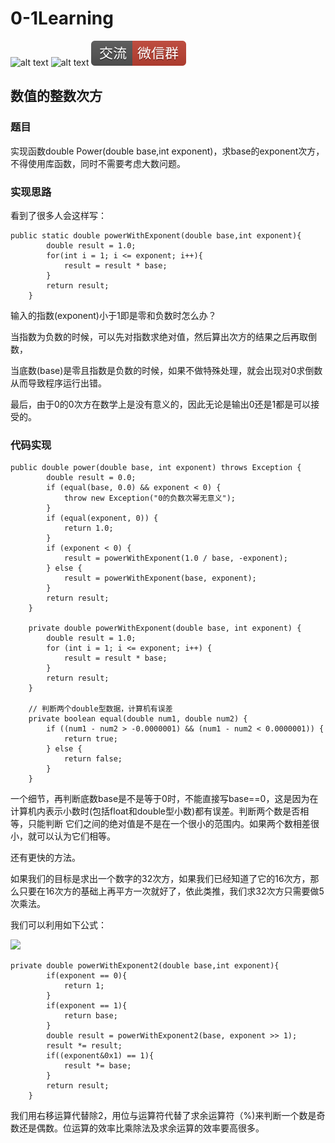 # 0-1Learning

![alt text](../../static/common/svg/luoxiaosheng.svg "公众号")
![alt text](../../static/common/svg/luoxiaosheng_learning.svg "学习")
![alt text](../../static/common/svg/luoxiaosheng_wechat.svg "微信")

## 数值的整数次方

### 题目
实现函数double Power(double base,int exponent)，求base的exponent次方，不得使用库函数，同时不需要考虑大数问题。

### 实现思路
看到了很多人会这样写：
```
public static double powerWithExponent(double base,int exponent){
		double result = 1.0;
		for(int i = 1; i <= exponent; i++){
			result = result * base;
		}
		return result;
	}
```
输入的指数(exponent)小于1即是零和负数时怎么办？

当指数为负数的时候，可以先对指数求绝对值，然后算出次方的结果之后再取倒数，

当底数(base)是零且指数是负数的时候，如果不做特殊处理，就会出现对0求倒数从而导致程序运行出错。

最后，由于0的0次方在数学上是没有意义的，因此无论是输出0还是1都是可以接受的。

### 代码实现
```
public double power(double base, int exponent) throws Exception {
		double result = 0.0;
		if (equal(base, 0.0) && exponent < 0) {
			throw new Exception("0的负数次幂无意义");
		}
		if (equal(exponent, 0)) {
			return 1.0;
		}
		if (exponent < 0) {
			result = powerWithExponent(1.0 / base, -exponent);
		} else {
			result = powerWithExponent(base, exponent);
		}
		return result;
	}

	private double powerWithExponent(double base, int exponent) {
		double result = 1.0;
		for (int i = 1; i <= exponent; i++) {
			result = result * base;
		}
		return result;
	}

	// 判断两个double型数据，计算机有误差
	private boolean equal(double num1, double num2) {
		if ((num1 - num2 > -0.0000001) && (num1 - num2 < 0.0000001)) {
			return true;
		} else {
			return false;
		}
	}
```

一个细节，再判断底数base是不是等于0时，不能直接写base==0，这是因为在计算机内表示小数时(包括float和double型小数)都有误差。判断两个数是否相等，只能判断 它们之间的绝对值是不是在一个很小的范围内。如果两个数相差很小，就可以认为它们相等。

还有更快的方法。

如果我们的目标是求出一个数字的32次方，如果我们已经知道了它的16次方，那么只要在16次方的基础上再平方一次就好了，依此类推，我们求32次方只需要做5次乘法。

我们可以利用如下公式：

![](http://img.blog.csdn.net/20150731084039653)

```
private double powerWithExponent2(double base,int exponent){
		if(exponent == 0){
			return 1;
		}
		if(exponent == 1){
			return base;
		}
		double result = powerWithExponent2(base, exponent >> 1);
		result *= result;
		if((exponent&0x1) == 1){
			result *= base;
		}
		return result;
	}
```

我们用右移运算代替除2，用位与运算符代替了求余运算符（%)来判断一个数是奇数还是偶数。位运算的效率比乘除法及求余运算的效率要高很多。
